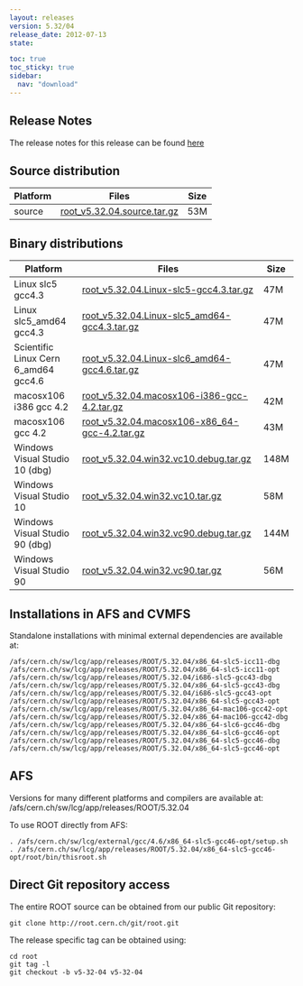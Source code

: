 ```yaml
---
layout: releases
version: 5.32/04
release_date: 2012-07-13
state:

toc: true
toc_sticky: true
sidebar:
  nav: "download"
---
```



## Release Notes

The release notes for this release can be found [here](https://root.cern.ch/root/html532/notes/release-notes.html#patch-releases)

## Source distribution

| Platform       | Files | Size |
|-----------|-------|-----|
| source | [root_v5.32.04.source.tar.gz](https://root.cern.ch/download/root_v5.32.04.source.tar.gz) |  53M |


## Binary distributions

| Platform       | Files | Size |
|-----------|-------|-----|
| Linux slc5 gcc4.3 | [root_v5.32.04.Linux-slc5-gcc4.3.tar.gz](https://root.cern.ch/download/root_v5.32.04.Linux-slc5-gcc4.3.tar.gz) |  47M |
| Linux slc5_amd64 gcc4.3 | [root_v5.32.04.Linux-slc5_amd64-gcc4.3.tar.gz](https://root.cern.ch/download/root_v5.32.04.Linux-slc5_amd64-gcc4.3.tar.gz) |  47M |
| Scientific Linux Cern 6_amd64 gcc4.6 | [root_v5.32.04.Linux-slc6_amd64-gcc4.6.tar.gz](https://root.cern.ch/download/root_v5.32.04.Linux-slc6_amd64-gcc4.6.tar.gz) |  47M |
| macosx106 i386 gcc 4.2 | [root_v5.32.04.macosx106-i386-gcc-4.2.tar.gz](https://root.cern.ch/download/root_v5.32.04.macosx106-i386-gcc-4.2.tar.gz) |  42M |
| macosx106 gcc 4.2 | [root_v5.32.04.macosx106-x86_64-gcc-4.2.tar.gz](https://root.cern.ch/download/root_v5.32.04.macosx106-x86_64-gcc-4.2.tar.gz) |  43M |
| Windows Visual Studio 10 (dbg) | [root_v5.32.04.win32.vc10.debug.tar.gz](https://root.cern.ch/download/root_v5.32.04.win32.vc10.debug.tar.gz) | 148M |
| Windows Visual Studio 10 | [root_v5.32.04.win32.vc10.tar.gz](https://root.cern.ch/download/root_v5.32.04.win32.vc10.tar.gz) |  58M |
| Windows Visual Studio 90 (dbg) | [root_v5.32.04.win32.vc90.debug.tar.gz](https://root.cern.ch/download/root_v5.32.04.win32.vc90.debug.tar.gz) | 144M |
| Windows Visual Studio 90 | [root_v5.32.04.win32.vc90.tar.gz](https://root.cern.ch/download/root_v5.32.04.win32.vc90.tar.gz) |  56M |



## Installations in AFS and CVMFS
Standalone installations with minimal external dependencies are available at:
~~~
/afs/cern.ch/sw/lcg/app/releases/ROOT/5.32.04/x86_64-slc5-icc11-dbg
/afs/cern.ch/sw/lcg/app/releases/ROOT/5.32.04/x86_64-slc5-icc11-opt
/afs/cern.ch/sw/lcg/app/releases/ROOT/5.32.04/i686-slc5-gcc43-dbg
/afs/cern.ch/sw/lcg/app/releases/ROOT/5.32.04/x86_64-slc5-gcc43-dbg
/afs/cern.ch/sw/lcg/app/releases/ROOT/5.32.04/i686-slc5-gcc43-opt
/afs/cern.ch/sw/lcg/app/releases/ROOT/5.32.04/x86_64-slc5-gcc43-opt
/afs/cern.ch/sw/lcg/app/releases/ROOT/5.32.04/x86_64-mac106-gcc42-opt
/afs/cern.ch/sw/lcg/app/releases/ROOT/5.32.04/x86_64-mac106-gcc42-dbg
/afs/cern.ch/sw/lcg/app/releases/ROOT/5.32.04/x86_64-slc6-gcc46-dbg
/afs/cern.ch/sw/lcg/app/releases/ROOT/5.32.04/x86_64-slc6-gcc46-opt
/afs/cern.ch/sw/lcg/app/releases/ROOT/5.32.04/x86_64-slc5-gcc46-dbg
/afs/cern.ch/sw/lcg/app/releases/ROOT/5.32.04/x86_64-slc5-gcc46-opt
~~~

## AFS
Versions for many different platforms and compilers are available at:
/afs/cern.ch/sw/lcg/app/releases/ROOT/5.32.04

To use ROOT directly from AFS:
~~~
. /afs/cern.ch/sw/lcg/external/gcc/4.6/x86_64-slc5-gcc46-opt/setup.sh
. /afs/cern.ch/sw/lcg/app/releases/ROOT/5.32.04/x86_64-slc5-gcc46-opt/root/bin/thisroot.sh
~~~

## Direct Git repository access
The entire ROOT source can be obtained from our public Git repository:

~~~
git clone http://root.cern.ch/git/root.git
~~~
The release specific tag can be obtained using:
~~~
cd root
git tag -l
git checkout -b v5-32-04 v5-32-04
~~~
